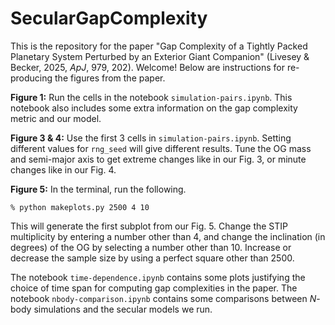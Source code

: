 # SecularGapComplexity

This is the repository for the paper "Gap Complexity of a Tightly Packed Planetary System Perturbed by an Exterior Giant Companion" (Livesey & Becker, 2025, *ApJ*, 979, 202). Welcome! Below are instructions for re-producing the figures from the paper.

**Figure 1:** Run the cells in the notebook `simulation-pairs.ipynb`. This notebook also includes some extra information on the gap complexity metric and our model.

**Figure 3 & 4:** Use the first 3 cells in `simulation-pairs.ipynb`. Setting different values for `rng_seed` will give different results. Tune the OG mass and semi-major axis to get extreme changes like in our Fig. 3, or minute changes like in our Fig. 4.

**Figure 5:** In the terminal, run the following.
```
% python makeplots.py 2500 4 10
```
This will generate the first subplot from our Fig. 5. Change the STIP multiplicity by entering a number other than 4, and change the inclination (in degrees) of the OG by selecting a number other than 10. Increase or decrease the sample size by using a perfect square other than 2500.

The notebook `time-dependence.ipynb` contains some plots justifying the choice of time span for computing gap complexities in the paper. The notebook `nbody-comparison.ipynb` contains some comparisons between $N$-body simulations and the secular models we run.
